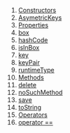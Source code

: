 1.  [Constructors](./AsymetricKeys-class.md)
2.  [AsymetricKeys](./AsymetricKeys/AsymetricKeys.md)
3.  [Properties](./AsymetricKeys-class.md)
4.  [box](https://pub.dev/documentation/hive/2.2.3/hive/HiveObjectMixin/box.html)
5.  [hashCode](https://api.flutter.dev/flutter/dart-core/Object/hashCode.html)
6.  [isInBox](https://pub.dev/documentation/hive/2.2.3/hive/HiveObjectMixin/isInBox.html)
7.  [key](https://pub.dev/documentation/hive/2.2.3/hive/HiveObjectMixin/key.html)
8.  [keyPair](./AsymetricKeys/keyPair.md)
9.  [runtimeType](https://api.flutter.dev/flutter/dart-core/Object/runtimeType.html)
10. [Methods](./AsymetricKeys-class.md)
11. [delete](https://pub.dev/documentation/hive/2.2.3/hive/HiveObjectMixin/delete.html)
12. [noSuchMethod](https://api.flutter.dev/flutter/dart-core/Object/noSuchMethod.html)
13. [save](https://pub.dev/documentation/hive/2.2.3/hive/HiveObjectMixin/save.html)
14. [toString](https://api.flutter.dev/flutter/dart-core/Object/toString.html)
15. [Operators](./AsymetricKeys-class.md)
16. [operator
    ==](https://api.flutter.dev/flutter/dart-core/Object/operator_equals.html)
